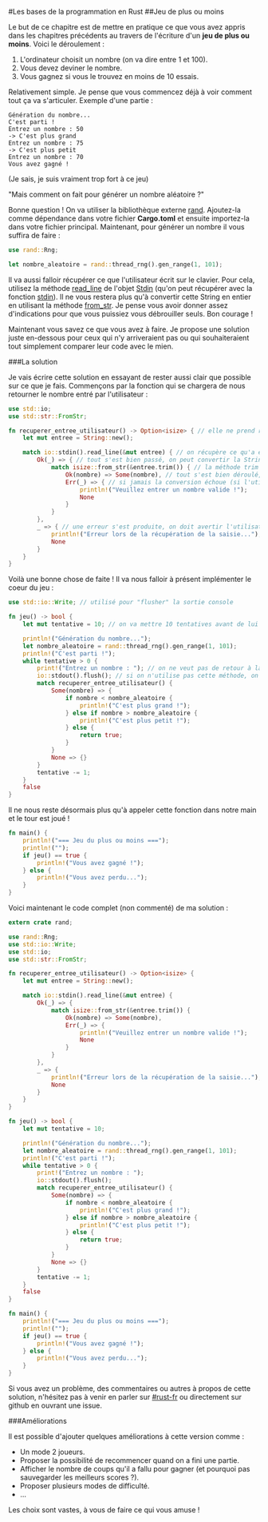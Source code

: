 #Les bases de la programmation en Rust
##Jeu de plus ou moins

Le but de ce chapitre est de mettre en pratique ce que vous avez appris dans les chapitres précédents au travers de l'écriture d'un __jeu de plus ou moins__. Voici le déroulement :

1. L'ordinateur choisit un nombre (on va dire entre 1 et 100).
2. Vous devez deviner le nombre.
3. Vous gagnez si vous le trouvez en moins de 10 essais.

Relativement simple. Je pense que vous commencez déjà à voir comment tout ça va s'articuler. Exemple d'une partie :

```Shell
Génération du nombre...
C'est parti !
Entrez un nombre : 50
-> C'est plus grand
Entrez un nombre : 75
-> C'est plus petit
Entrez un nombre : 70
Vous avez gagné !
```

(Je sais, je suis vraiment trop fort à ce jeu)

"Mais comment on fait pour générer un nombre aléatoire ?"

Bonne question ! On va utiliser la bibliothèque externe [rand](https://crates.io/crates/rand). Ajoutez-la comme dépendance dans votre fichier __Cargo.toml__ et ensuite importez-la dans votre fichier principal. Maintenant, pour générer un nombre il vous suffira de faire :

```Rust
use rand::Rng;

let nombre_aleatoire = rand::thread_rng().gen_range(1, 101);
```

Il va aussi falloir récupérer ce que l'utilisateur écrit sur le clavier. Pour cela, utilisez la méthode [read_line]() de l'objet [Stdin]() (qu'on peut récupérer avec la fonction [stdin]()). Il ne vous restera plus qu'à convertir cette String en entier en utilisant la méthode [from_str](). Je pense vous avoir donner assez d'indications pour que vous puissiez vous débrouiller seuls. Bon courage !

Maintenant vous savez ce que vous avez à faire. Je propose une solution juste en-dessous pour ceux qui n'y arriveraient pas ou qui souhaiteraient tout simplement comparer leur code avec le mien.

###La solution

Je vais écrire cette solution en essayant de rester aussi clair que possible sur ce que je fais. Commençons par la fonction qui se chargera de nous retourner le nombre entré par l'utilisateur :

```Rust
use std::io;
use std::str::FromStr;

fn recuperer_entree_utilisateur() -> Option<isize> { // elle ne prend rien en entrée et retourne un Option<isize> (dans le cas où ça ne fonctionnerait pas)
    let mut entree = String::new();

    match io::stdin().read_line(&mut entree) { // on récupère ce qu'a entré l'utilisateur dans la variable entree
        Ok(_) => { // tout s'est bien passé, on peut convertir la String en entier
            match isize::from_str(&entree.trim()) { // la méthode trim enlève tous les caractères "blancs" en début et fin de chaîne 
                Ok(nombre) => Some(nombre), // tout s'est bien déroulé, on retourne donc le nombre
                Err(_) => { // si jamais la conversion échoue (si l'utilisateur n'a pas rentré un nombre valide), on retourne None
                    println!("Veuillez entrer un nombre valide !");
                    None
                }
            }
        },
        _ => { // une erreur s'est produite, on doit avertir l'utilisateur !
            println!("Erreur lors de la récupération de la saisie...");
            None
        }
    }
}
```

Voilà une bonne chose de faite ! Il va nous falloir à présent implémenter le coeur du jeu :

```Rust
use std::io::Write; // utilisé pour "flusher" la sortie console

fn jeu() -> bool {
    let mut tentative = 10; // on va mettre 10 tentatives avant de lui dire qu'il a perdu

    println!("Génération du nombre...");
    let nombre_aleatoire = rand::thread_rng().gen_range(1, 101);
    println!("C'est parti !");
    while tentative > 0 {
        print!("Entrez un nombre : "); // on ne veut pas de retour à la ligne !
        io::stdout().flush(); // si on n'utilise pas cette méthode, on ne verra pas l'affichage de print! tout de suite
        match recuperer_entree_utilisateur() {
            Some(nombre) => {
                if nombre < nombre_aleatoire {
                    println!("C'est plus grand !");
                } else if nombre > nombre_aleatoire {
                    println!("C'est plus petit !");
                } else {
                    return true;
                }
            }
            None => {}
        }
        tentative -= 1;
    }
    false
}
```

Il ne nous reste désormais plus qu'à appeler cette fonction dans notre main et le tour est joué !

```Rust
fn main() {
    println!("=== Jeu du plus ou moins ===");
    println!("");
    if jeu() == true {
        println!("Vous avez gagné !");
    } else {
        println!("Vous avez perdu...");
    }
}
```

Voici maintenant le code complet (non commenté) de ma solution :

```Rust
extern crate rand;

use rand::Rng;
use std::io::Write;
use std::io;
use std::str::FromStr;

fn recuperer_entree_utilisateur() -> Option<isize> {
    let mut entree = String::new();

    match io::stdin().read_line(&mut entree) {
        Ok(_) => {
            match isize::from_str(&entree.trim()) {
                Ok(nombre) => Some(nombre),
                Err(_) => {
                    println!("Veuillez entrer un nombre valide !");
                    None
                }
            }
        },
        _ => {
            println!("Erreur lors de la récupération de la saisie...");
            None
        }
    }
}

fn jeu() -> bool {
    let mut tentative = 10;

    println!("Génération du nombre...");
    let nombre_aleatoire = rand::thread_rng().gen_range(1, 101);
    println!("C'est parti !");
    while tentative > 0 {
        print!("Entrez un nombre : ");
        io::stdout().flush();
        match recuperer_entree_utilisateur() {
            Some(nombre) => {
                if nombre < nombre_aleatoire {
                    println!("C'est plus grand !");
                } else if nombre > nombre_aleatoire {
                    println!("C'est plus petit !");
                } else {
                    return true;
                }
            }
            None => {}
        }
        tentative -= 1;
    }
    false
}

fn main() {
    println!("=== Jeu du plus ou moins ===");
    println!("");
    if jeu() == true {
        println!("Vous avez gagné !");
    } else {
        println!("Vous avez perdu...");
    }
}
```

Si vous avez un problème, des commentaires ou autres à propos de cette solution, n'hésitez pas à venir en parler sur [#rust-fr]() ou directement sur github en ouvrant une issue.

###Améliorations

Il est possible d'ajouter quelques améliorations à cette version comme :
 * Un mode 2 joueurs.
 * Proposer la possibilité de recommencer quand on a fini une partie.
 * Afficher le nombre de coups qu'il a fallu pour gagner (et pourquoi pas sauvegarder les meilleurs scores ?).
 * Proposer plusieurs modes de difficulté.
 * ...

Les choix sont vastes, à vous de faire ce qui vous amuse !